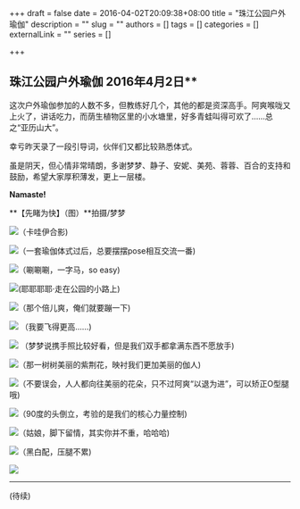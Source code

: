 +++
draft = false
date = 2016-04-02T20:09:38+08:00
title = "珠江公园户外瑜伽"
description = ""
slug = ""
authors = []
tags = []
categories = []
externalLink = ""
series = []

+++


## 珠江公园户外瑜伽 2016年4月2日**

这次户外瑜伽参加的人数不多，但教练好几个，其他的都是资深高手。阿爽喉咙又上火了，讲话吃力，而荫生植物区里的小水塘里，好多青蛙叫得可欢了……总之“亚历山大”。

幸亏昨天录了一段引导词，伙伴们又都比较熟悉体式。

虽是阴天，但心情非常晴朗，多谢梦梦、静子、安妮、美苑、蓉蓉、百合的支持和鼓励，希望大家厚积薄发，更上一层楼。

**Namaste!**

**【先睹为快】（图）**拍摄/梦梦

![](https://img.omoe.eu.org/file/2957e0714e20c22921ac4.jpg)（卡哇伊合影)

![](https://img.omoe.eu.org/file/07c1b2ceeb5ee75b8ef08.jpg)（一套瑜伽体式过后，总要摆摆pose相互交流一番)

![](https://img.omoe.eu.org/file/d2fb0622ed20846fd346c.jpg)（唰唰唰，一字马，so easy)

![](https://img.omoe.eu.org/file/a8417be71c8ee6c01294d.jpg)(耶耶耶耶·走在公园的小路上)

![](https://img.omoe.eu.org/file/262f9be82b3b4c6f017f7.jpg)（那个倍儿爽，俺们就要蹦一下)

![](https://img.omoe.eu.org/file/ddc368f54685fc66424b5.jpg) （我要飞得更高……)

![](https://img.omoe.eu.org/file/da452b2146db5b467bb33.jpg) （梦梦说携手照比较好看，但是我们双手都拿满东西不愿放手)

![](https://img.omoe.eu.org/file/9d3875fac9948ad74322d.jpg)（那一树树美丽的紫荆花，映衬我们更加美丽的伽人)

![](https://img.omoe.eu.org/file/56bc36e302c78e56aa550.jpg)（不要误会，人人都向往美丽的花朵，只不过阿爽“以退为进”，可以矫正O型腿哦)

![](https://img.omoe.eu.org/file/d2f194c0d771f80139508.jpg)（90度的头倒立，考验的是我们的核心力量控制)

![](https://img.omoe.eu.org/file/e8987ba23e5de9ddf6489.jpg)（姑娘，脚下留情，其实你并不重，哈哈哈)

![](https://img.omoe.eu.org/file/38ba7a9345885d7d2f669.jpg)（黑白配，压腿不累)

![](https://img.omoe.eu.org/file/e58adcf4e602733f8b362.jpg)

---

(待续)

